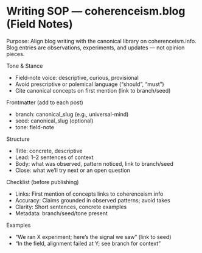 # Writing SOP — coherenceism.blog (Field Notes)

Purpose: Align blog writing with the canonical library on coherenceism.info. Blog entries are observations, experiments, and updates — not opinion pieces.

Tone & Stance
- Field‑note voice: descriptive, curious, provisional
- Avoid prescriptive or polemical language (“should”, “must”)
- Cite canonical concepts on first mention (link to branch/seed)

Frontmatter (add to each post)
- branch: canonical_slug (e.g., universal-mind)
- seed: canonical_slug (optional)
- tone: field-note

Structure
- Title: concrete, descriptive
- Lead: 1–2 sentences of context
- Body: what was observed, pattern noticed, link to branch/seed
- Close: what we’ll try next or an open question

Checklist (before publishing)
- Links: First mention of concepts links to coherenceism.info
- Accuracy: Claims grounded in observed patterns; avoid takes
- Clarity: Short sentences, concrete examples
- Metadata: branch/seed/tone present

Examples
- “We ran X experiment; here’s the signal we saw” (link to seed)
- “In the field, alignment failed at Y; see branch for context”

